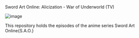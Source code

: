 Sword Art Online: Alicization - War of Underworld (TV)

![image](https://user-images.githubusercontent.com/90706834/209464351-294ce0b9-864e-46a7-bfb3-8b9f96bba3be.png)

This repository holds the episodes of the anime series Sword Art Online{S.A.O.}
